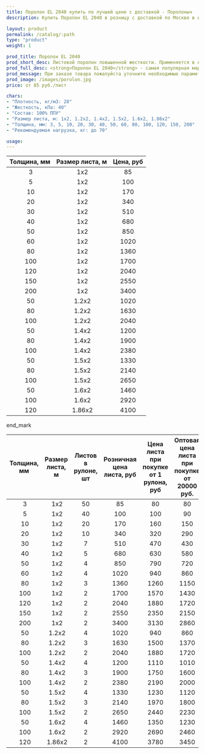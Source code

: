 ```yaml
---
title: Поролон EL 2040 купить по лучшей цене с доставкой - Поролоныч
description: Купить Поролон EL 2040 в розницу с доставкой по Москве в интернет-магазине Поролоныча.

layout: product
permalink: /catalog/:path
type: "product"
weight: 1

prod_title: Поролон EL 2040
prod_short_desc: Листовой поролон повышенной жесткости. Применяется в качестве наполнителя для мягкой мебели.
prod_full_desc: <strong>Поролон EL 2040</strong> - самая популярная марка листового поролона повышенной жесткости. Благодаря оптимальному сочетанию практичности, удобства использования и стоимости, широко применяется в самых различных отраслях.
prod_message: При заказе товара пожалуйста уточните необходимые параметры (толщина, размер листа и количество листов).
prod_image: /images/porolon.jpg
price: от 85 руб./лист

chars:
- "Плотность, кг/м3: 20"
- "Жесткость, кПа: 40"
- "Состав: 100% ППУ"
- "Размер листа, м: 1х2, 1.2х2, 1.4х2, 1.5х2, 1.6х2, 1.86х2"
- "Толщина, мм: 3, 5, 10, 20, 30, 40, 50, 60, 80, 100, 120, 150, 200"
- "Рекомендуемая нагрузка, кг: до 70"

usage:
---
```

| Толщина, мм | Размер листа, м | Цена, руб |
|:-----------:|:---------------:|:-------------------:|
 3| 1x2|85
 5| 1x2|100
 10| 1x2|170
 20| 1x2|340
 30| 1x2|510
 40| 1x2|680
 50| 1x2|850
 60| 1x2|1020
 80| 1x2|1360
 100| 1x2|1700
 120| 1x2|2040
 150| 1x2|2550
 200| 1x2|3400
 50| 1.2х2|1020
 80| 1.2х2|1630
 100| 1.2х2|2040
 50| 1.4х2|1200
 80| 1.4х2|1900
 100| 1.4х2|2380
 50| 1.5х2|1330
 80| 1.5х2|2140
 100| 1.5х2|2650
 50| 1.6х2|1460
 100| 1.6х2|2920
 120| 1.86х2|4100

end_mark

| Толщина, мм | Размер листа, м | Листов в рулоне, шт | Розничная цена листа, руб | Цена листа при покупке от 1 рулона, руб | Оптовая цена листа при покупке от 20000 руб. |
|:-----------:|:---------------:|:-------------------:|:---------------------------:|:-----------------------------------------:|:----------------------------------------------:|
 3| 1x2|50|85|80|80
 5| 1x2|40|100|100|90
 10| 1x2|20|170|160|150
 20| 1x2|10|340|320|290
 30| 1x2|7|510|470|430
 40| 1x2|5|680|630|580
 50| 1x2|4|850|790|720
 60| 1x2|4|1020|940|860
 80| 1x2|3|1360|1260|1150
 100| 1x2|2|1700|1570|1430
 120| 1x2|2|2040|1880|1720
 150| 1x2|2|2550|2350|2150
 200| 1x2|2|3400|3130|2860
 50| 1.2х2|4|1020|940|860
 80| 1.2х2|3|1630|1500|1370
 100| 1.2х2|2|2040|1880|1720
 50| 1.4х2|4|1200|1110|1010
 80| 1.4х2|3|1900|1750|1600
 100| 1.4х2|2|2380|2190|2000
 50| 1.5х2|4|1330|1230|1120
 80| 1.5х2|3|2140|1970|1800
 100| 1.5х2|2|2650|2440|2230
 50| 1.6х2|4|1460|1350|1230
 100| 1.6х2|2|2920|2690|2460
 120| 1.86х2|2|4100|3780|3450
